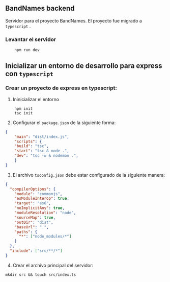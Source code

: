 ## BandNames backend

Servidor para el proyecto BandNames. El proyecto fue migrado a `typescript` .

### Levantar el servidor

``` shell_script
    npm run dev
```


## Inicializar un entorno de desarrollo para express con `typescript`

### Crear un proyecto de express en typescript:

1. Ininicializar el entorno

``` shell_script
    npm init
    tsc init
```

2. Configurar el `package.json` de la siguiente forma:

``` json
{
    "main": "dist/index.js",
    "scripts": {
    "build": "tsc",
    "start": "tsc & node .",
    "dev": "tsc -w & nodemon .",
    }
}
```

3. El archivo `tsconfig.json` debe estar configurado de la siguiente manera:

``` json
{
  "compilerOptions": {
    "module": "commonjs",
    "esModuleInterop": true,
    "target": "es6",
    "noImplicitAny": true,
    "moduleResolution": "node",
    "sourceMap": true,
    "outDir": "dist",
    "baseUrl": ".",
    "paths": {
      "*": ["node_modules/*"]
    }
  },
  "include": ["src/**/*"]
}
```

4. Crear el archivo principal del servidor:

``` shell_script
mkdir src && touch src/index.ts
```
